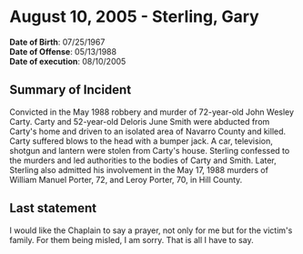 # August 10, 2005 - Sterling, Gary

**Date of Birth**: 07/25/1967<br/>
**Date of Offense**: 05/13/1988<br/>
**Date of execution**: 08/10/2005<br/>

## Summary of Incident
Convicted in the May 1988 robbery and murder of 72-year-old John Wesley Carty. Carty and 52-year-old Deloris June Smith were abducted from Carty's home and driven to an isolated area of Navarro County and killed. Carty suffered blows to the head with a bumper jack. A car, television, shotgun and lantern were stolen from Carty's house. Sterling confessed to the murders and led authorities to the bodies of Carty and Smith. Later, Sterling also admitted his involvement in the May 17, 1988 murders of William Manuel Porter, 72, and Leroy Porter, 70, in Hill County.

## Last statement
I would like the Chaplain to say a prayer, not only for me but for the victim's family. For them being misled, I am sorry. That is all I have to say.